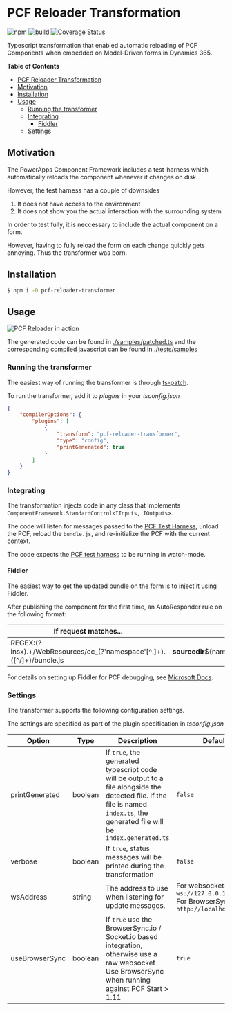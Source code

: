 # PCF Reloader Transformation
[![npm](https://img.shields.io/npm/v/pcf-reloader-transformer)](https://www.npmjs.com/package/pcf-reloader-transformer)
[![build](https://github.com/mkholt/pcf-reloader-transformer/actions/workflows/ci.yml/badge.svg)](https://github.com/mkholt/pcf-reloader-transformer/actions/workflows/ci.yml)
[![Coverage Status](https://coveralls.io/repos/github/mkholt/pcf-reloader-transformer/badge.svg?branch=main)](https://coveralls.io/github/mkholt/pcf-reloader-transformer?branch=main)

Typescript transformation that enabled automatic reloading of PCF Components when embedded on Model-Driven forms in Dynamics 365.

**Table of Contents**
- [PCF Reloader Transformation](#pcf-reloader-transformation)
 - [Motivation](#motivation)
 - [Installation](#installation)
 - [Usage](#usage)
	- [Running the transformer](#running-the-transformer)
	- [Integrating](#integrating)
		- [Fiddler](#fiddler)
 	- [Settings](#settings)


## Motivation
The PowerApps Component Framework includes a test-harness which automatically reloads the component whenever it changes on disk.

However, the test harness has a couple of downsides
1. It does not have access to the environment
2. It does not show you the actual interaction with the surrounding system

In order to test fully, it is neccessary to include the actual component on a form.

However, having to fully reload the form on each change quickly gets annoying. Thus the transformer was born.

## Installation
```sh
$ npm i -D pcf-reloader-transformer
```

## Usage
![PCF Reloader in action](./public/demo.gif)

The generated code can be found in [./samples/patched.ts](./samples/patched.ts) and the corresponding compiled javascript can be found in [./tests/samples](./tests/samples)

### Running the transformer
The easiest way of running the transformer is through [ts-patch](https://www.npmjs.com/package/ts-patch).

To run the transformer, add it to _plugins_ in your _tsconfig.json_
```json
{
	"compilerOptions": {
		"plugins": [
			{
				"transform": "pcf-reloader-transformer",
				"type": "config",
				"printGenerated": true
			}
		]
	}
}
```

### Integrating
The transformation injects code in any class that implements `ComponentFramework.StandardControl<IInputs, IOutputs>`.

The code will listen for messages passed to the [PCF Test Harness](https://docs.microsoft.com/en-us/powerapps/developer/component-framework/debugging-custom-controls#debugging-using-the-browser-test-harness), unload the PCF, reload the `bundle.js`, and re-initialize the PCF with the current context.

The code expects the [PCF test harness](https://docs.microsoft.com/en-us/powerapps/developer/component-framework/debugging-custom-controls#debugging-using-the-browser-test-harness) to be running in watch-mode.

#### Fiddler
The easiest way to get the updated bundle on the form is to inject it using Fiddler.

After publishing the component for the first time, an AutoResponder rule on the following format:

| If request matches...	| then respond with...
|----------------------	|---------------------
| REGEX:(?insx).+\/WebResources\/cc_(?'namespace'[^.]+)\.([^/]+)\/bundle.js	| __sourcedir__\${namespace}\out\controls\${namespace}\bundle.js

For details on setting up Fiddler for PCF debugging, see [Microsoft Docs](https://docs.microsoft.com/en-us/powerapps/developer/component-framework/debugging-custom-controls#using-fiddler).

### Settings
The transformer supports the following configuration settings.

The settings are specified as part of the plugin specification in _tsconfig.json_

| Option			| Type		| Description	| Default
|--------			|------		|-------------	|---------
| printGenerated	| boolean	| If `true`, the generated typescript code will be output to a file alongside the detected file. If the file is named `index.ts`, the generated file will be `index.generated.ts`	| `false`
| verbose			| boolean	| If `true`, status messages will be printed during the transformation	| `false`
| wsAddress			| string	| The address to use when listening for update messages.				| For websocket: `ws://127.0.0.1:8181/ws`<br> For BrowserSync: `http://localhost:8181`
| useBrowserSync	| boolean	| If `true` use the BrowserSync.io / Socket.io based integration, otherwise use a raw websocket<br>Use BrowserSync when running against PCF Start > 1.11	| `true`
